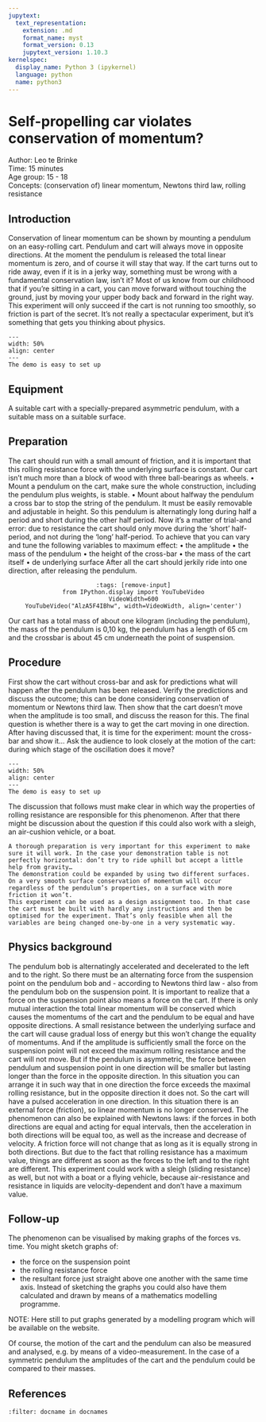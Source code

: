 ```yaml
---
jupytext:
  text_representation:
    extension: .md
    format_name: myst
    format_version: 0.13
    jupytext_version: 1.10.3
kernelspec:
  display_name: Python 3 (ipykernel)
  language: python
  name: python3
---
```


# Self-propelling car violates conservation of momentum?

Author:     Leo te Brinke\
Time:	  	  15 minutes\
Age group:	15 - 18\
Concepts:	  (conservation of) linear momentum, Newtons third law, rolling resistance

## Introduction
Conservation of linear momentum can be shown by mounting a pendulum on an easy-rolling cart. Pendulum and cart will always move in opposite directions. At the moment the pendulum is released the total linear momentum is zero, and of course it will stay that way.
If the cart turns out to ride away, even if it is in a jerky way, something must be wrong with a fundamental conservation law, isn’t it?
Most of us know from our childhood that if you’re sitting in a cart, you can move forward without touching the ground, just by moving your upper body back and forward in the right way.
This experiment will only succeed if the cart is not running too smoothly, so friction is part of the secret. It’s not really a spectacular experiment, but it’s something that gets you thinking about physics.

```{figure} demo15_figure1.jpg
---
width: 50%
align: center
---
The demo is easy to set up
```

## Equipment
A suitable cart with a specially-prepared asymmetric pendulum, with a suitable mass on a suitable surface.

## Preparation
The cart should run with a small amount of friction, and it is important that this rolling resistance force with the underlying surface is constant. Our cart isn’t much more than a block of wood with three ball-bearings as wheels.
•	Mount a pendulum on the cart, make sure the whole construction, including the pendulum plus weights, is stable.
•	Mount about halfway the pendulum a cross bar to stop the string of the pendulum. It must be easily removable and adjustable in height.
So this pendulum is alternatingly long during half a period and short during the other half period.
Now it’s a matter of trial-and error: due to resistance the cart should only move during the ‘short’ half-period, and not during the ‘long’ half-period. To achieve that you can vary and tune the following variables to maximum effect:
•	the amplitude 
•	the mass of the pendulum
•	the height of the cross-bar
•	the mass of the cart itself 
•	de underlying surface
After all the cart should jerkily ride into one direction, after releasing the pendulum. 

<div style='text-align: center;'>

```{code-cell} ipython3
:tags: [remove-input]
from IPython.display import YouTubeVideo
VideoWidth=600
YouTubeVideo("AlzA5F4IBhw", width=VideoWidth, align='center')
```

</div>

Our cart has a total mass of about one kilogram (including the pendulum), the mass of the pendulum is 0,10 kg, the pendulum has a length of 65 cm and the crossbar is about 45 cm underneath the point of suspension.

## Procedure
First show the cart without cross-bar and ask for predictions what will happen after the pendulum has been released. Verify the predictions and discuss the outcome; this can be done considering conservation of momentum or Newtons third law.
Then show that the cart doesn’t move when the amplitude is too small, and discuss the reason for this.
The final question is whether there is a way to get the cart moving in one direction. After having discussed that, it is time for the experiment: mount the cross-bar and show it…
Ask the audience to look closely at the motion of the cart: during which stage of the oscillation does it move?

```{figure} demo15_figure2.jpg
---
width: 50%
align: center
---
The demo is easy to set up
```

The discussion that follows must make clear in which way the properties of rolling resistance are responsible for this phenomenon.
After that there might be discussion about the question if this could also work with a sleigh, an air-cushion vehicle, or a boat.

```{tip}
A thorough preparation is very important for this experiment to make sure it will work. In the case your demonstration table is not perfectly horizontal: don’t try to ride uphill but accept a little help from gravity…
The demonstration could be expanded by using two different surfaces. On a very smooth surface conservation of momentum will occur regardless of the pendulum’s properties, on a surface with more friction it won’t. 
This experiment can be used as a design assignment too. In that case the cart must be built with hardly any instructions and then be optimised for the experiment. That’s only feasible when all the variables are being changed one-by-one in a very systematic way.
```

## Physics background
The pendulum bob is alternatingly accelerated and decelerated to the left and to the right.  So there must be an alternating force from the suspension point on the pendulum bob and - according to Newtons third law - also from the pendulum bob on the suspension point. It is important to realize that a force on the suspension point also means a force on the cart. 
If there is only mutual interaction the total linear momentum will be conserved which causes the momentums of the cart and the pendulum to be equal and have opposite directions. A small resistance between the underlying surface and the cart will cause gradual loss of energy but this won’t change the equality of momentums. And if the amplitude is sufficiently small the force on the suspension point will not exceed the maximum rolling resistance and the cart will not move.
But if the pendulum is asymmetric, the force between pendulum and suspension point in one direction will be smaller but lasting longer than the force in the opposite direction. In this situation you can arrange it in such way that in one direction the force exceeds the maximal rolling resistance, but in the opposite direction it does not. So the cart will have a pulsed acceleration in one direction. In this situation there is an external force (friction), so linear momentum is no longer conserved. 
The phenomenon can also be explained with Newtons laws: if the forces in both directions are equal and acting for equal intervals, then the acceleration in both directions will be equal too, as well as the increase and decrease of velocity. A friction force will not change that as long as it is equally strong in both directions. But due to the fact that rolling resistance has a maximum value, things are different as soon as the forces to the left and to the right are different.
This experiment could work with a sleigh (sliding resistance) as well, but not with a boat or a flying vehicle, because air-resistance and resistance in liquids are velocity-dependent and don’t have a maximum value. 


## Follow-up
The phenomenon can be visualised by making graphs of the forces vs. time. You might sketch graphs of:
-	the force on the suspension point
-	the rolling resistance force
-	the resultant force
just straight above one another with the same time axis.
Instead of sketching the graphs you could also have them calculated and drawn by means of a mathematics modelling programme.

NOTE: Here still to put graphs generated by a modelling program which will be available on the website.

Of course, the motion of the cart and the pendulum can also be measured and analysed, e.g. by means of a video-measurement. In the case of a symmetric pendulum the amplitudes of the cart and the pendulum could be compared to their masses.

## References
```{bibliography}
:filter: docname in docnames
```